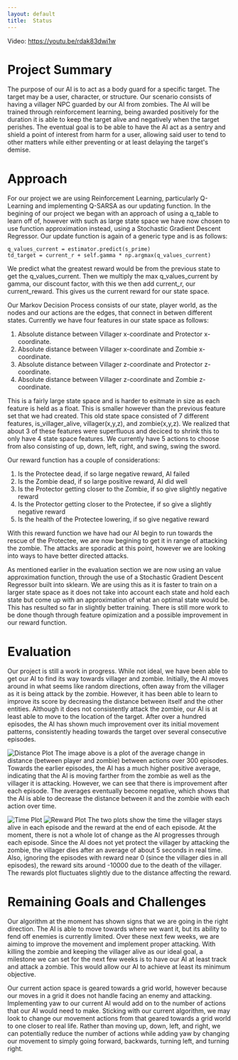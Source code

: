 ```yaml
---
layout: default
title:  Status
---
```

Video: https://youtu.be/rdak83dwi1w

# Project Summary
The purpose of our AI is to act as a body guard for a specific target. The target may be a user, character, or structure. Our scenario consists of having a villager NPC guarded by our AI from zombies. The AI will be trained through reinforcement learning, being awarded positively for the duration it is able to keep the target alive and negatively when the target perishes. The eventual goal is to be able to have the AI act as a sentry and shield a point of interest from harm for a user, allowing said user to tend to other matters while either preventing or at least delaying the target's demise.

# Approach
For our project we are using Reinforcement Learning, particularly Q-Learning and implementing Q-SARSA as our updating function.
In the begining of our project we began with an approach of using a q_table to learn off of, however with such as large state space
we have now chosen to use function approximation instead, using a Stochastic Gradient Descent Regressor. Our update function is again of a
generic type and is as follows:
```
q_values_current = estimator.predict(s_prime)
td_target = current_r + self.gamma * np.argmax(q_values_current)
```
We predict what the greatest reward would be from the previous state to get the q_values_current. Then we multiply the max q_values_current by gamma, our discount factor, with this
we then add current_r, our current_reward. This gives us the current reward for our state space.

Our Markov Decision Process consists of our state, player world, as the nodes and our actions are the edges, that connect in betwen different states. Currently we have four features in our state space as follows:
1. Absolute distance between Villager x-coordinate and Protector x-coordinate.
2. Absolute distance between Villager x-coordinate and Zombie x-coordinate.
3. Absolute distance between Villager z-coordinate and Protector z-coordinate.
4. Absolute distance between Villager z-coordinate and Zombie z-coordinate.

This is a fairly large state space and is harder to esitmate in size as each feature is held as a float. This is smaller however than the previous feature set that we had created.
This old state space consisted of 7 different features, is_villager_alive, villager(x,y,z), and zombie(x,y,z). We realized that about 3 of these features were superfluous and deciced
to shrink this to only have 4 state space features. We currently have 5 actions to choose from also consisting of up, down, left, right, and swing, swing the sword.

Our reward function has a couple of considerations:
1. Is the Protectee dead, if so large negative reward, AI failed
2. Is the Zombie dead, if so large positive reward, AI did well
3. Is the Protector getting closer to the Zombie, if so give slightly negative reward
4. Is the Protector getting closer to the Protectee, if so give a slightly negative reward
5. Is the health of the Protectee lowering, if so give negative reward

With this reward function we have had our AI begin to run towards the rescue of the Protectee, we are now begining to get it in range of attacking the zombie. The attacks are sporadic at this point,
however we are looking into ways to have better directed attacks.

As mentioned earlier in the evaluation section we are now using an value approximation function, through the use of a Stochastic Gradient Descent Regressor built into sklearn.
We are using this as it is faster to train on a larger state space as it does not take into account each state and hold each state but come up with an approximation of what an
optimal state would be. This has resulted so far in slightly better training. There is still more work to be done though through feature opimization and a possible improvement in
our reward function.

# Evaluation
Our project is still a work in progress. While not ideal, we have been able to get our AI to find its way towards villager and zombie. Initially, the AI moves around in what seems like random directions, often away from the villager as it is being attack by the zombie. However, it has been able to learn to improve its score by decreasing the distance between itself and the other entities. Although it does not consistently attack the zombie, our AI is at least able to move to the location of the target. After over a hundred episodes, the AI has shown much improvement over its initial movement patterns, consistently heading towards the target over several consecutive episodes. 

![Distance Plot](https://github.com/IanSchweer/CS175/blob/master/docs/distance.png)
The image above is a plot of the average change in distance (between player and zombie) between actions over 300 episodes. Towards the earlier episodes, the AI has a much higher positive average, indicating that the AI is moving farther from the zombie as well as the villager it is attacking. However, we can see that there is improvement after each episode. The averages eventually become negative, which shows that the AI is able to decrease the distance between it and the zombie with each action over time.

![Time Plot](https://github.com/IanSchweer/CS175/blob/master/docs/time.png)
![Reward Plot](https://github.com/IanSchweer/CS175/blob/master/docs/reward.png)
The two plots show the time the villager stays alive in each episode and the reward at the end of each episode. At the moment, there is not a whole lot of change as the AI progresses through each episode. Since the AI does not yet protect the villager by attacking the zombie, the villager dies after an average of about 5 seconds in real time. Also, ignoring the episodes with reward near 0 (since the villager dies in all episodes), the reward sits around -10000 due to the death of the villager. The rewards plot fluctuates slightly due to the distance affecting the reward.

# Remaining Goals and Challenges
Our algorithm at the moment has shown signs that we are going in the right direction. The AI is able to move towards where we want it, but its ability to fend off enemies is currently limited. Over these next few weeks, we are aiming to improve the movement and implement proper attacking. With killing the zombie and keeping the villager alive as our ideal goal, a milestone we can set for the next few weeks is to have our AI at least track and attack a zombie. This would allow our AI to achieve at least its minimum objective.

Our current action space is geared towards a grid world, however because our moves in a grid it does not handle facing an enemy and attacking. Implementing yaw to our current AI would add on to the number of actions that our AI would need to make. Sticking with our current algorithm, we may look to change our movement actions from that geared towards a grid world to one closer to real life. Rather than moving up, down, left, and right, we can potentially reduce the number of actions while adding yaw by changing our movement to simply going forward, backwards, turning left, and turning right.


